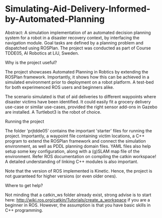 # Simulating-Aid-Delivery-Informed-by-Automated-Planning
Abstract: A simulation implementation of an automated decision planning system for a robot in a disaster recovery context, by interfacing the navigation module. Goal tasks are defined by a planning problem and dispatched using ROSPlan. The project was conducted as part of Course TDDE05, AI Robotics at LiU, Sweden.

Why is the project useful?

The project showcases Automated Planning in Robtics by extending the ROSPlan framework. Importantly, it shows how this can be achieved in a simulated environment prior
to deployment on a robot platform. A test-bed for both experimenced ROS users and beginners alike.

The scenario simulated is that of aid deliveries to different waypoints where disaster victims have been identified. It could easily fit a grocery delivery use-case or
similar use-cases, provided the right sensor add-ons in Gazebo are installed. A Turtlebot3 is the robot of choice. 

Running the project

The folder 'prjtdde05' contains the important 'starter' files for running the project. Importantly, a waypoint file containing victim locations, a C++ program to extend the
ROSPlan framework and connect the simulation environment, as well as PDDL planning domain files. YAML files also help setup some key configuration, along with a (g)SLAM map file of the environment. Refer ROS documentation on compiling the catkin workspace! A detailed understanding of linking C++ modules is also important.

Note that the version of ROS implemented is Kinetic. Hence, the project is not guaranteed for higher versions (or even older ones).

Where to get help?

Not minding that a catkin_ws folder already exist, strong advise is to start here: http://wiki.ros.org/catkin/Tutorials/create_a_workspace if you are a beginner in ROS. However, the assumption is that you have basic skills in C++ programming.
